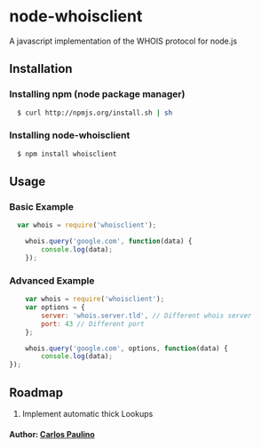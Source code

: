 # node-whoisclient

A javascript implementation of the WHOIS protocol for node.js

## Installation

### Installing npm (node package manager)
``` bash
  $ curl http://npmjs.org/install.sh | sh
```

### Installing node-whoisclient
``` bash
  $ npm install whoisclient
```

## Usage

### Basic Example

``` js 
  var whois = require('whoisclient');

	whois.query('google.com', function(data) {
		console.log(data);
	});
```

### Advanced Example

``` js 
	var whois = require('whoisclient');
	var options = { 
		server: 'whois.server.tld', // Different whois server 
		port: 43 // Different port
	};

	whois.query('google.com', options, function(data) {
		console.log(data);
});

```

## Roadmap

1. Implement automatic thick Lookups

#### Author: [Carlos Paulino](http://github.com/carlospaulino)


